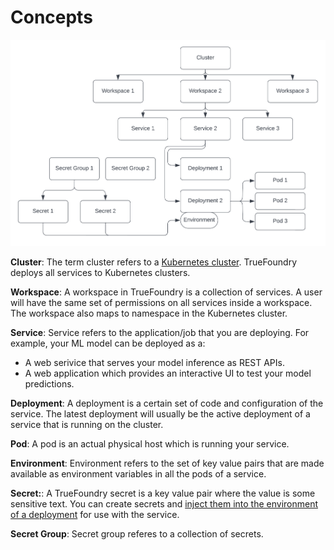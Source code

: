 # Concepts

![Deployment Concepts](/assets/deployment-concepts.png)

**Cluster**: The term cluster refers to a [Kubernetes cluster](https://kubernetes.io/docs/concepts/overview/what-is-kubernetes/). TrueFoundry deploys all services to Kubernetes clusters.

**Workspace**: A workspace in TrueFoundry is a collection of services. A user will have the same set of permissions on all services inside a workspace. The workspace also maps to namespace in the Kubernetes cluster. 

**Service**: Service refers to the application/job that you are deploying. For example, your ML model can be deployed as a:

* A web serivice that serves your model inference as REST APIs.
* A web application which provides an interactive UI to test your model predictions.

**Deployment**: A deployment is a certain set of code and configuration of the service. The latest deployment will usually be the active deployment of a service that is running on the cluster.

**Pod**: A pod is an actual physical host which is running your service.

**Environment**: Environment refers to the set of key value pairs that are made available as environment variables in all the pods of a service.

**Secret:**: A TrueFoundry secret is a key value pair where the value is some sensitive text. You can create secrets and [inject them into the environment of a deployment](./advance_examples/secret-env-vars.md) for use with the service.

**Secret Group**: Secret group referes to a collection of secrets.


